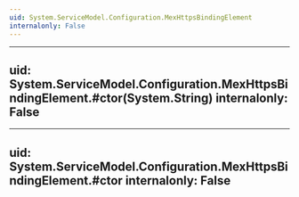 ```yaml
---
uid: System.ServiceModel.Configuration.MexHttpsBindingElement
internalonly: False
---
```


---
uid: System.ServiceModel.Configuration.MexHttpsBindingElement.#ctor(System.String)
internalonly: False
---

---
uid: System.ServiceModel.Configuration.MexHttpsBindingElement.#ctor
internalonly: False
---
